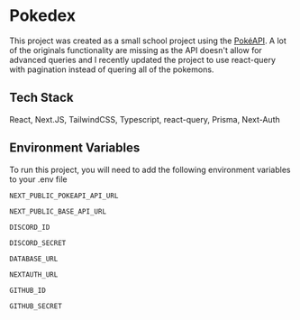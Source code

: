# Pokedex

This project was created as a small school project using the [PokéAPI](https://pokeapi.co/docs/v2). A lot of the originals functionality are missing as the API doesn't allow for advanced queries and I recently updated the project to use react-query with pagination instead of quering all of the pokemons.

## Tech Stack

React, Next.JS, TailwindCSS, Typescript, react-query, Prisma, Next-Auth

## Environment Variables

To run this project, you will need to add the following environment variables to your .env file

`NEXT_PUBLIC_POKEAPI_API_URL`

`NEXT_PUBLIC_BASE_API_URL`

`DISCORD_ID`

`DISCORD_SECRET`

`DATABASE_URL`

`NEXTAUTH_URL`

`GITHUB_ID`

`GITHUB_SECRET`
